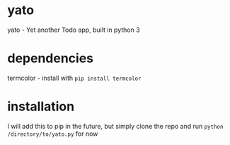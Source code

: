 # yato
yato - Yet another Todo app, built in python 3

# dependencies
termcolor - install with `pip install termcolor`

# installation
I will add this to pip in the future, but simply clone the repo and run `python /directory/to/yato.py` for now